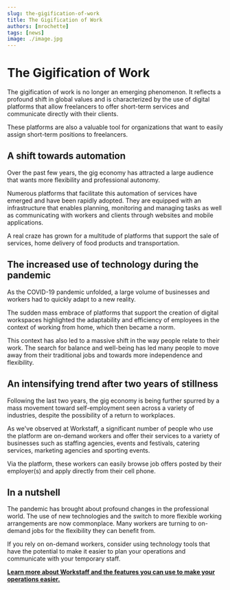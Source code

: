 ```yaml
---
slug: the-gigification-of-work
title: The Gigification of Work
authors: [mrochette]
tags: [news]
image: ./image.jpg
---
```


# The Gigification of Work 

The gigification of work is no longer an emerging phenomenon. It reflects a profound shift in global values and is characterized by the use of digital platforms that allow freelancers to offer short-term services and communicate directly with their clients.

<!--truncate-->

These platforms are also a valuable tool for organizations that want to easily assign short-term positions to freelancers.

## A shift towards automation
Over the past few years, the gig economy has attracted a large audience that wants more flexibility and professional autonomy.

Numerous platforms that facilitate this automation of services have emerged and have been rapidly adopted. They are equipped with an infrastructure that enables planning, monitoring and managing tasks as well as communicating with workers and clients through websites and mobile applications.

A real craze has grown for a multitude of platforms that support the sale of services, home delivery of food products and transportation.

## The increased use of technology during the pandemic
As the COVID-19 pandemic unfolded, a large volume of businesses and workers had to quickly adapt to a new reality.

The sudden mass embrace of platforms that support the creation of digital workspaces highlighted the adaptability and efficiency of employees in the context of working from home, which then became a norm.

This context has also led to a massive shift in the way people relate to their work. The search for balance and well-being has led many people to move away from their traditional jobs and towards more independence and flexibility. 

## An intensifying trend after two years of stillness
Following the last two years, the gig economy is being further spurred by a mass movement toward self-employment seen across a variety of industries, despite the possibility of a return to workplaces.

As we've observed at Workstaff, a significant number of people who use the platform are on-demand workers and offer their services to a variety of businesses such as staffing agencies, events and festivals, catering services, marketing agencies and sporting events.

Via the platform, these workers can easily browse job offers posted by their employer(s) and apply directly from their cell phone.

## In a nutshell
The pandemic has brought about profound changes in the professional world. The use of new technologies and the switch to more flexible working arrangements are now commonplace. Many workers are turning to on-demand jobs for the flexibility they can benefit from.

If you rely on on-demand workers, consider using technology tools that have the potential to make it easier to plan your operations and communicate with your temporary staff.

[**Learn more about Workstaff and the features you can use to make your operations easier.**](https://workstaff.app/) 

